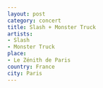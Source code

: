 ```yaml
---
layout: post
category: concert
title: Slash + Monster Truck
artists: 
- Slash
- Monster Truck
place: 
- Le Zénith de Paris
country: France
city: Paris
---
```


